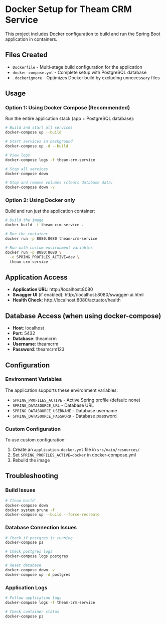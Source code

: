 # Docker Setup for Theam CRM Service

This project includes Docker configuration to build and run the Spring Boot application in containers.

## Files Created

- `Dockerfile` - Multi-stage build configuration for the application
- `docker-compose.yml` - Complete setup with PostgreSQL database
- `.dockerignore` - Optimizes Docker build by excluding unnecessary files

## Usage

### Option 1: Using Docker Compose (Recommended)

Run the entire application stack (app + PostgreSQL database):

```bash
# Build and start all services
docker-compose up --build

# Start services in background
docker-compose up -d --build

# View logs
docker-compose logs -f theam-crm-service

# Stop all services
docker-compose down

# Stop and remove volumes (clears database data)
docker-compose down -v
```

### Option 2: Using Docker only

Build and run just the application container:

```bash
# Build the image
docker build -t theam-crm-service .

# Run the container
docker run -p 8080:8080 theam-crm-service

# Run with custom environment variables
docker run -p 8080:8080 \
  -e SPRING_PROFILES_ACTIVE=dev \
  theam-crm-service
```

## Application Access

- **Application URL**: http://localhost:8080
- **Swagger UI** (if enabled): http://localhost:8080/swagger-ui.html
- **Health Check**: http://localhost:8080/actuator/health

## Database Access (when using docker-compose)

- **Host**: localhost
- **Port**: 5432
- **Database**: theamcrm
- **Username**: theamcrm
- **Password**: theamcrm123

## Configuration

### Environment Variables

The application supports these environment variables:

- `SPRING_PROFILES_ACTIVE` - Active Spring profile (default: none)
- `SPRING_DATASOURCE_URL` - Database URL
- `SPRING_DATASOURCE_USERNAME` - Database username
- `SPRING_DATASOURCE_PASSWORD` - Database password

### Custom Configuration

To use custom configuration:

1. Create an `application-docker.yml` file in `src/main/resources/`
2. Set `SPRING_PROFILES_ACTIVE=docker` in docker-compose.yml
3. Rebuild the image

## Troubleshooting

### Build Issues

```bash
# Clean build
docker-compose down
docker system prune -f
docker-compose up --build --force-recreate
```

### Database Connection Issues

```bash
# Check if postgres is running
docker-compose ps

# Check postgres logs
docker-compose logs postgres

# Reset database
docker-compose down -v
docker-compose up -d postgres
```

### Application Logs

```bash
# Follow application logs
docker-compose logs -f theam-crm-service

# Check container status
docker-compose ps
```